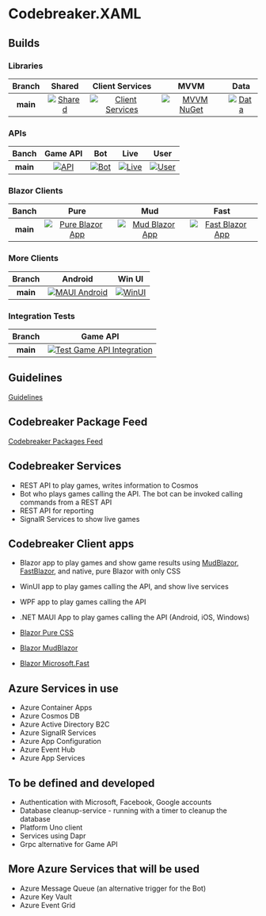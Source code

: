 # Codebreaker.XAML

## Builds

### Libraries

|Branch|Shared|Client Services|MVVM|Data|
|:--:|:--:|:--:|:--:|:--:|
**main**|[![Shared](https://github.com/CNinnovation/codebreaker/actions/workflows/codebreaker-lib-shared.yml/badge.svg)](https://github.com/CNinnovation/codebreaker/actions/workflows/codebreaker-lib-shared.yml)|[![Client Services](https://github.com/CNinnovation/codebreaker/actions/workflows/codebreaker-lib-services.yml/badge.svg)](https://github.com/CNinnovation/codebreaker/actions/workflows/codebreaker-lib-services.yml)|[![MVVM NuGet](https://github.com/CNinnovation/codebreaker/actions/workflows/codebreaker-lib-viewmodels.yml/badge.svg)](https://github.com/CNinnovation/codebreaker/actions/workflows/codebreaker-lib-viewmodels.yml)|[![Data](https://github.com/CNinnovation/codebreaker/actions/workflows/codebreaker-lib-data.yml/badge.svg)](https://github.com/CNinnovation/codebreaker/actions/workflows/codebreaker-lib-data.yml)

### APIs

|Banch|Game API|Bot|Live|User|
|:--:|:--:|:--:|:--:|:--:|
**main**|[![API](https://github.com/CNILearn/codebreaker/actions/workflows/codebreakerapi-AutoDeployTrigger-ee54dca3-868c-4c78-9b6c-72e2c6719e10.yml/badge.svg)](https://github.com/CNILearn/codebreaker/actions/workflows/codebreakerapi-AutoDeployTrigger-ee54dca3-868c-4c78-9b6c-72e2c6719e10.yml)|[![Bot](https://github.com/CNILearn/codebreaker/actions/workflows/codebreaker-bot.yml/badge.svg)](https://github.com/CNILearn/codebreaker/actions/workflows/codebreaker-bot.yml)|[![Live](https://github.com/CNILearn/codebreaker/actions/workflows/codebreaker-live.yml/badge.svg)](https://github.com/CNILearn/codebreaker/actions/workflows/codebreaker-live.yml)|[![User](https://github.com/CNILearn/codebreaker/actions/workflows/codebreaker-user.yml/badge.svg)](https://github.com/CNILearn/codebreaker/actions/workflows/codebreaker-user.yml)

### Blazor Clients

|Banch|Pure|Mud|Fast|
|:--:|:--:|:--:|:--:|
**main**|[![Pure Blazor App](https://github.com/CNILearn/codebreaker/actions/workflows/codebreaker-blazor-pure.yml/badge.svg)](https://github.com/CNILearn/codebreaker/actions/workflows/codebreaker-blazor-pure.yml)|[![Mud Blazor App](https://github.com/CNILearn/codebreaker/actions/workflows/codebreaker-blazor-mud.yml/badge.svg)](https://github.com/CNILearn/codebreaker/actions/workflows/codebreaker-blazor-mud.yml)|[![Fast Blazor App](https://github.com/CNILearn/codebreaker/actions/workflows/codebreaker-blazor-fastui.yml/badge.svg)](https://github.com/CNILearn/codebreaker/actions/workflows/codebreaker-blazor-fastui.yml)

### More Clients

|Branch|Android|Win UI|
|:--:|:--:|:--:
**main**|[![MAUI Android](https://github.com/CNILearn/codebreaker/actions/workflows/codebreaker-maui-android.yml/badge.svg)](https://github.com/CNILearn/codebreaker/actions/workflows/codebreaker-maui-android.yml)|[![WinUI](https://github.com/CNILearn/codebreaker/actions/workflows/codebreaker-winui.yml/badge.svg)](https://github.com/CNILearn/codebreaker/actions/workflows/codebreaker-winui.yml)

### Integration Tests

|Branch|Game API|
|:--:|:--:|
**main**|[![Test Game API Integration](https://github.com/CNinnovation/codebreaker/actions/workflows/codebreakerapi-integrationtests.yml/badge.svg)](https://github.com/CNinnovation/codebreaker/actions/workflows/codebreakerapi-integrationtests.yml)

## Guidelines

[Guidelines](guidelines.md)

## Codebreaker Package Feed

[Codebreaker Packages Feed](https://pkgs.dev.azure.com/cnilearn/codebreakerpackages/_packaging/codebreaker/nuget/v3/index.json)

## Codebreaker Services

* REST API to play games, writes information to Cosmos
* Bot who plays games calling the API. The bot can be invoked calling commands from a REST API
* REST API for reporting
* SignalR Services to show live games

## Codebreaker Client apps

* Blazor app to play games and show game results using [MudBlazor](https://www.mudblazor.com/), [FastBlazor](https://github.com/microsoft/fast-blazor), and native, pure Blazor with only CSS
* WinUI app to play games calling the API, and show live services
* WPF app to play games calling the API
* .NET MAUI App to play games calling the API (Android, iOS, Windows)

* [Blazor Pure CSS](https://codebreaker-pure.azurewebsites.net/)
* [Blazor MudBlazor](https://codebreaker-mud.azurewebsites.net/)
* [Blazor Microsoft.Fast](https://codebreaker-fast.azurewebsites.net/)

## Azure Services in use

* Azure Container Apps
* Azure Cosmos DB
* Azure Active Directory B2C
* Azure SignalR Services
* Azure App Configuration
* Azure Event Hub
* Azure App Services

## To be defined and developed

* Authentication with Microsoft, Facebook, Google accounts
* Database cleanup-service - running with a timer to cleanup the database
* Platform Uno client
* Services using Dapr
* Grpc alternative for Game API

## More Azure Services that will be used

* Azure Message Queue (an alternative trigger for the Bot)
* Azure Key Vault
* Azure Event Grid

